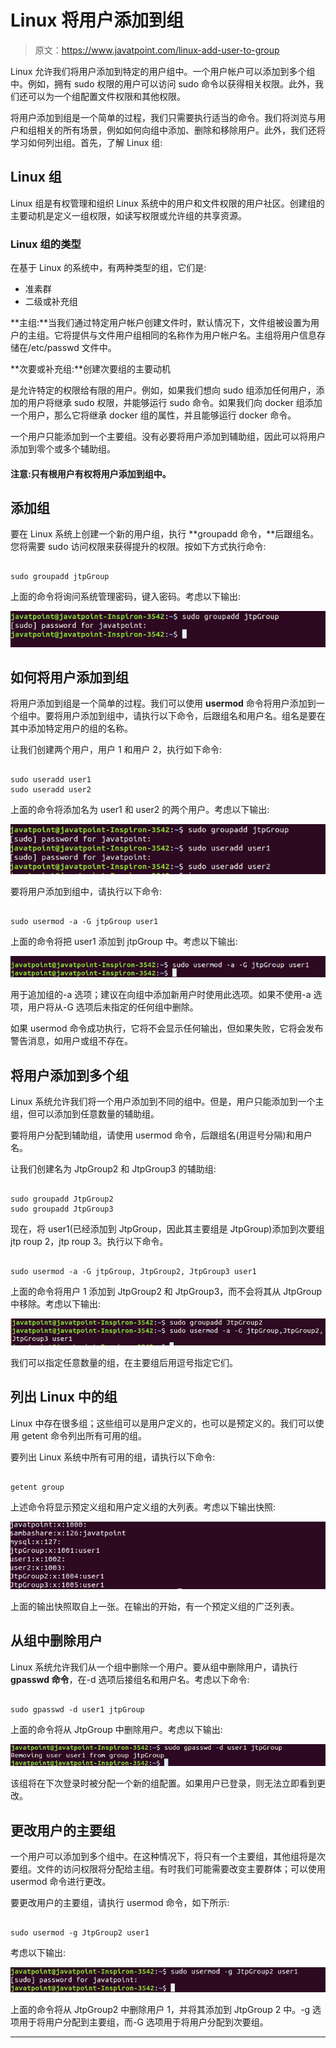 # Linux 将用户添加到组

> 原文：<https://www.javatpoint.com/linux-add-user-to-group>

Linux 允许我们将用户添加到特定的用户组中。一个用户帐户可以添加到多个组中。例如，拥有 sudo 权限的用户可以访问 sudo 命令以获得相关权限。此外，我们还可以为一个组配置文件权限和其他权限。

将用户添加到组是一个简单的过程，我们只需要执行适当的命令。我们将浏览与用户和组相关的所有场景，例如如何向组中添加、删除和移除用户。此外，我们还将学习如何列出组。首先，了解 Linux 组:

## Linux 组

Linux 组是有权管理和组织 Linux 系统中的用户和文件权限的用户社区。创建组的主要动机是定义一组权限，如读写权限或允许组的共享资源。

### Linux 组的类型

在基于 Linux 的系统中，有两种类型的组，它们是:

*   准素群
*   二级或补充组

**主组:**当我们通过特定用户帐户创建文件时，默认情况下，文件组被设置为用户的主组。它将提供与文件用户组相同的名称作为用户帐户名。主组将用户信息存储在/etc/passwd 文件中。

**次要或补充组:**创建次要组的主要动机

是允许特定的权限给有限的用户。例如，如果我们想向 sudo 组添加任何用户，添加的用户将继承 sudo 权限，并能够运行 sudo 命令。如果我们向 docker 组添加一个用户，那么它将继承 docker 组的属性，并且能够运行 docker 命令。

一个用户只能添加到一个主要组。没有必要将用户添加到辅助组，因此可以将用户添加到零个或多个辅助组。

#### 注意:只有根用户有权将用户添加到组中。

## 添加组

要在 Linux 系统上创建一个新的用户组，执行 **groupadd 命令，**后跟组名。您将需要 sudo 访问权限来获得提升的权限。按如下方式执行命令:

```

sudo groupadd jtpGroup

```

上面的命令将询问系统管理密码，键入密码。考虑以下输出:

![Linux Add User to Group](img/c2520c0183b70a73ec6ef5d6ee8dc9da.png)

## 如何将用户添加到组

将用户添加到组是一个简单的过程。我们可以使用 **usermod** 命令将用户添加到一个组中。要将用户添加到组中，请执行以下命令，后跟组名和用户名。组名是要在其中添加特定用户的组的名称。

让我们创建两个用户，用户 1 和用户 2，执行如下命令:

```

sudo useradd user1
sudo useradd user2

```

上面的命令将添加名为 user1 和 user2 的两个用户。考虑以下输出:

![Linux Add User to Group](img/f854a8a739b549c7e64f057697d20c2c.png)

要将用户添加到组中，请执行以下命令:

```

sudo usermod -a -G jtpGroup user1

```

上面的命令将把 user1 添加到 jtpGroup 中。考虑以下输出:

![Linux Add User to Group](img/9f1d7082072a3845510af81786bb2afb.png)

用于追加组的-a 选项；建议在向组中添加新用户时使用此选项。如果不使用-a 选项，用户将从-G 选项后未指定的任何组中删除。

如果 usermod 命令成功执行，它将不会显示任何输出，但如果失败，它将会发布警告消息，如用户或组不存在。

## 将用户添加到多个组

Linux 系统允许我们将一个用户添加到不同的组中。但是，用户只能添加到一个主组，但可以添加到任意数量的辅助组。

要将用户分配到辅助组，请使用 usermod 命令，后跟组名(用逗号分隔)和用户名。

让我们创建名为 JtpGroup2 和 JtpGroup3 的辅助组:

```

sudo groupadd JtpGroup2
sudo groupadd JtpGroup3

```

现在，将 user1(已经添加到 JtpGroup，因此其主要组是 JtpGroup)添加到次要组 jtp roup 2，jtp roup 3。执行以下命令。

```

sudo usermod -a -G jtpGroup, JtpGroup2, JtpGroup3 user1

```

上面的命令将用户 1 添加到 JtpGroup2 和 JtpGroup3，而不会将其从 JtpGroup 中移除。考虑以下输出:

![Linux Add User to Group](img/c8fea82091da621428ca91a38b9c4270.png)

我们可以指定任意数量的组，在主要组后用逗号指定它们。

## 列出 Linux 中的组

Linux 中存在很多组；这些组可以是用户定义的，也可以是预定义的。我们可以使用 getent 命令列出所有可用的组。

要列出 Linux 系统中所有可用的组，请执行以下命令:

```

getent group

```

上述命令将显示预定义组和用户定义组的大列表。考虑以下输出快照:

![Linux Add User to Group](img/2ee3f5be59e49d1227626f29e35b21c7.png)

上面的输出快照取自上一张。在输出的开始，有一个预定义组的广泛列表。

## 从组中删除用户

Linux 系统允许我们从一个组中删除一个用户。要从组中删除用户，请执行 **gpasswd 命令**，在-d 选项后接组名和用户名。考虑以下命令:

```

sudo gpasswd -d user1 jtpGroup

```

上面的命令将从 JtpGroup 中删除用户。考虑以下输出:

![Linux Add User to Group](img/a45992042be91f59dd86fdb007968a33.png)

该组将在下次登录时被分配一个新的组配置。如果用户已登录，则无法立即看到更改。

## 更改用户的主要组

一个用户可以添加到多个组中。在这种情况下，将只有一个主要组，其他组将是次要组。文件的访问权限将分配给主组。有时我们可能需要改变主要群体；可以使用 usermod 命令进行更改。

要更改用户的主要组，请执行 usermod 命令，如下所示:

```

sudo usermod -g JtpGroup2 user1

```

考虑以下输出:

![Linux Add User to Group](img/3cdc3255aaf1fca98698d6d979ab50a7.png)

上面的命令将从 JtpGroup2 中删除用户 1，并将其添加到 JtpGroup 2 中。-g 选项用于将用户分配到主要组，而-G 选项用于将用户分配到次要组。

* * *